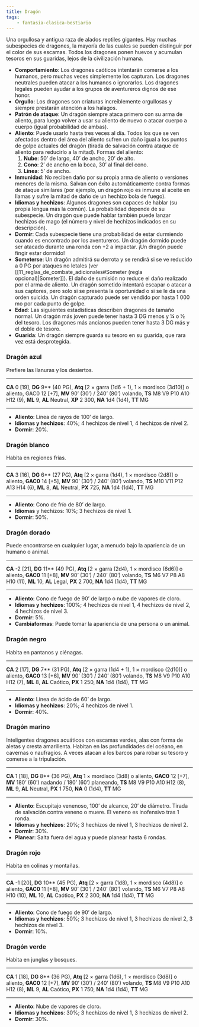 ```yaml
---
title: Dragón
tags:
    - fantasia-clasica-bestiario
---
```

Una orgullosa y antigua raza de alados reptiles gigantes. Hay muchas subespecies de dragones, la mayoría de las cuales se pueden distinguir por el color de sus escamas. Todos los dragones ponen huevos y acumulan tesoros en sus guaridas, lejos de la civilización humana.

- **Comportamiento**: Los dragones caóticos intentarán comerse a los humanos, pero muchas veces simplemente los capturan. Los dragones neutrales pueden atacar a los humanos o ignorarlos. Los dragones legales pueden ayudar a los grupos de aventureros dignos de ese honor.
- **Orgullo**: Los dragones son criaturas increíblemente orgullosas y siempre prestarán atención a los halagos.
- **Patrón de ataque**: Un dragón siempre ataca primero con su arma de aliento, para luego volver a usar su aliento de nuevo o atacar cuerpo a cuerpo (igual probabilidad de ambas).
- **Aliento**: Puede usarlo hasta tres veces al día. Todos los que se ven afectados dentro del área del aliento sufren un daño igual a los puntos de golpe actuales del dragón (tirada de salvación contra ataque de aliento para reducirlo a la mitad). Formas del aliento:
    1. **Nube**: 50’ de largo, 40’ de ancho, 20’ de alto.
    2. **Cono**: 2’ de ancho en la boca, 30’ al final del cono.
    3. **Línea**: 5’ de ancho.
- **Inmunidad**: No reciben daño por su propia arma de aliento o versiones menores de la misma. Salvan con éxito automáticamente contra formas de ataque similares (por ejemplo, un dragón rojo es inmune al aceite en llamas y sufre la mitad de daño de un hechizo bola de fuego).
- **Idiomas y hechizos**: Algunos dragones son capaces de hablar (su propia lengua más la común). La probabilidad depende de su subespecie. Un dragón que puede hablar también puede lanzar hechizos de mago (el número y nivel de hechizos indicados en su descripción).
- **Dormir**: Cada subespecie tiene una probabilidad de estar durmiendo cuando es encontrado por los aventureros. Un dragón dormido puede ser atacado durante una ronda con +2 a impactar. ¡Un dragón puede fingir estar dormido!
- **Someterse**: Un dragón admitirá su derrota y se rendirá si se ve reducido a 0 PG por ataques no letales (ver [[11_reglas_de_combate_adicionales#Someter (regla opcional)|Someter]]). El daño de sumisión no reduce el daño realizado por el arma de aliento. Un dragón sometido intentará escapar o atacar a sus captores, pero solo si se presenta la oportunidad o si se le da una orden suicida. Un dragón capturado puede ser vendido por hasta 1 000 mo por cada punto de golpe.
- **Edad**: Las siguientes estadísticas describen dragones de tamaño normal. Un dragón más joven puede tener hasta 3 DG menos y ¼ o ½ del tesoro. Los dragones más ancianos pueden tener hasta 3 DG más y el doble de tesoro.
- **Guarida**: Un dragón siempre guarda su tesoro en su guarida, que rara vez está desprotegida.

### Dragón azul
Prefiere las llanuras y los desiertos.
___
**CA** 0 [19], **DG** 9\*\* (40 PG), **Atq** [2 × garra (1d6 + 1), 1 × mordisco (3d10)] o aliento, GAC0 12 [+7], **MV** 90’ (30’) / 240’ (80’) volando, **TS** M8 V9 P10 A10 H12 (9), **ML** 9, **AL** Neutral, **XP** 2 300, **NA** 1d4 (1d4), **TT** MG
___

- **Aliento**: Línea de rayos de 100’ de largo.
- **Idiomas y hechizos**: 40%; 4 hechizos de nivel 1, 4 hechizos de nivel 2.
- **Dormir**: 20%.

### Dragón blanco
Habita en regiones frías.
___
**CA** 3 [16], **DG** 6\*\* (27 PG), **Atq** [2 × garra (1d4), 1 × mordisco (2d8)] o aliento, **GAC0** 14 [+5], **MV** 90’ (30’) / 240’ (80’) volando, **TS** M10 V11 P12 A13 H14 (6), **ML** 8, **AL** Neutral, **PX** 725, **NA** 1d4 (1d4), **TT** MG
___

- **Aliento**: Cono de frío de 80’ de largo.
- **Idiomas** y hechizos: 10%; 3 hechizos de nivel 1.
- **Dormir**: 50%.

### Dragón dorado
Puede encontrarse en cualquier lugar, a menudo bajo la apariencia de un humano o animal.
___
**CA** -2 [21], **DG** 11\*\* (49 PG), **Atq** [2 × garra (2d4), 1 × mordisco (6d6)] o aliento, **GAC0** 11 [+8], **MV** 90’ (30’) / 240’ (80’) volando, **TS** M6 V7 P8 A8 H10 (11), **ML** 10, **AL** Legal, **PX** 2 700, **NA** 1d4 (1d4), **TT** MG
___

- **Aliento**: Cono de fuego de 90’ de largo o nube de vapores de cloro.
- **Idiomas y hechizos**: 100%; 4 hechizos de nivel 1, 4 hechizos de nivel 2, 4 hechizos de nivel 3.
- **Dormir**: 5%.
- **Cambiaformas**: Puede tomar la apariencia de una persona o un animal.

### Dragón negro
Habita en pantanos y ciénagas.
___
**CA** 2 [17], **DG** 7\*\* (31 PG), **Atq** [2 × garra (1d4 + 1), 1 × mordisco (2d10)] o aliento, **GAC0** 13 [+6], **MV** 90’ (30’) / 240’ (80’) volando, **TS** M8 V9 P10 A10 H12 (7), **ML** 8, **AL** Caótico, **PX** 1 250, **NA** 1d4 (1d4), **TT** MG
___

- **Aliento**: Línea de ácido de 60’ de largo.
- **Idiomas y hechizos**: 20%; 4 hechizos de nivel 1.
- **Dormir**: 40%.

### Dragón marino
Inteligentes dragones acuáticos con escamas verdes, alas con forma de aletas y cresta amarillenta. Habitan en las profundidades del océano, en cavernas o naufragios. A veces atacan a los barcos para robar su tesoro y comerse a la tripulación.
___
**CA** 1 [18], **DG** 8\*\* (36 PG), **Atq** 1 × mordisco (3d8) o aliento, **GAC0** 12 [+7], **MV** 180’ (60’) nadando / 180’ (60’) planeando, **TS** M8 V9 P10 A10 H12 (8), **ML** 9, **AL** Neutral, **PX** 1 750, **NA** 0 (1d4), **TT** MG
___

- **Aliento**: Escupitajo venenoso, 100’ de alcance, 20’ de diámetro. Tirada de salvación contra veneno o muere. El veneno es inofensivo tras 1 ronda.
- **Idiomas y hechizos**: 20%; 3 hechizos de nivel 1, 3 hechizos de nivel 2.
- **Dormir**: 30%.
- **Planear**: Salta fuera del agua y puede planear hasta 6 rondas.

### Dragón rojo
Habita en colinas y montañas.
___
**CA** -1 [20], **DG** 10\*\* (45 PG), **Atq** [2 × garra (1d8), 1 × mordisco (4d8)] o aliento, **GAC0** 11 [+8], **MV** 90’ (30’) / 240’ (80’) volando, **TS** M6 V7 P8 A8 H10 (10), **ML** 10, **AL** Caótico, **PX** 2 300, **NA** 1d4 (1d4), **TT** MG
___

- **Aliento**: Cono de fuego de 90’ de largo.
- **Idiomas y hechizos**: 50%; 3 hechizos de nivel 1, 3 hechizos de nivel 2, 3 hechizos de nivel 3.
- **Dormir**: 10%.

### Dragón verde
Habita en junglas y bosques.
___
**CA** 1 [18], **DG** 8\*\* (36 PG), **Atq** [2 × garra (1d6), 1 × mordisco (3d8)] o aliento, **GAC0** 12 [+7], **MV** 90’ (30’) / 240’ (80’) volando, **TS** M8 V9 P10 A10 H12 (8), **ML** 9, **AL** Caótico, **PX** 1 750, **NA** 1d4 (1d4), **TT** MG
___

- **Aliento**: Nube de vapores de cloro.
- **Idiomas y hechizos**: 30%; 3 hechizos de nivel 1, 3 hechizos de nivel 2.
- **Dormir**: 30%.
